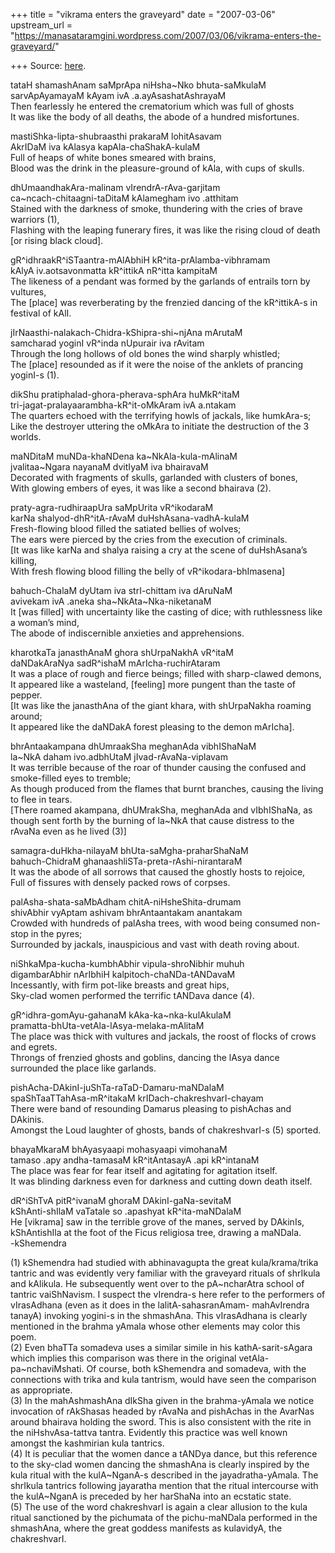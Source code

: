 +++
title = "vikrama enters the graveyard"
date = "2007-03-06"
upstream_url = "https://manasataramgini.wordpress.com/2007/03/06/vikrama-enters-the-graveyard/"

+++
Source: [here](https://manasataramgini.wordpress.com/2007/03/06/vikrama-enters-the-graveyard/).

tataH shamashAnam saMprApa niHsha\~Nko bhuta-saMkulaM  
sarvApAyamayaM kAyam ivA .a.ayAsashatAshrayaM  
Then fearlessly he entered the crematorium which was full of ghosts  
It was like the body of all deaths, the abode of a hundred misfortunes.

mastiShka-lipta-shubraasthi prakaraM lohitAsavam  
AkrIDaM iva kAlasya kapAla-chaShakA-kulaM  
Full of heaps of white bones smeared with brains,  
Blood was the drink in the pleasure-ground of kAla, with cups of skulls.

dhUmaandhakAra-malinam vIrendrA-rAva-garjitam  
ca\~ncach-chitaagni-taDitaM kAlamegham ivo .atthitam  
Stained with the darkness of smoke, thundering with the cries of brave warriors (1),  
Flashing with the leaping funerary fires, it was like the rising cloud of death \[or rising black cloud\].

gR^idhraakR^iSTaantra-mAlAbhiH kR^ita-prAlamba-vibhramam  
kAlyA iv.aotsavonmatta kR^ittikA nR^itta kampitaM  
The likeness of a pendant was formed by the garlands of entrails torn by vultures,  
The \[place\] was reverberating by the frenzied dancing of the kR^ittikA-s in festival of kAlI.

jIrNaasthi-nalakach-Chidra-kShipra-shi\~njAna mArutaM  
samcharad yoginI vR^inda nUpurair iva rAvitam  
Through the long hollows of old bones the wind sharply whistled;  
The \[place\] resounded as if it were the noise of the anklets of prancing yoginI-s (1).

dikShu pratiphalad-ghora-pherava-sphAra huMkR^itaM  
tri-jagat-pralayaarambha-kR^it-oMkAram ivA a.ntakam  
The quarters echoed with the terrifying howls of jackals, like humkAra-s;  
Like the destroyer uttering the oMkAra to initiate the destruction of the 3 worlds.

maNDitaM muNDa-khaNDena ka\~NkAla-kula-mAlinaM  
jvalitaa\~Ngara nayanaM dvitIyaM iva bhairavaM  
Decorated with fragments of skulls, garlanded with clusters of bones,  
With glowing embers of eyes, it was like a second bhairava (2).

praty-agra-rudhiraapUra saMpUrita vR^ikodaraM  
karNa shalyod-dhR^itA-rAvaM duHshAsana-vadhA-kulaM  
Fresh-flowing blood filled the satiated bellies of wolves;  
The ears were pierced by the cries from the execution of criminals.  
\[It was like karNa and shalya raising a cry at the scene of duHshAsana’s killing,  
With fresh flowing blood filling the belly of vR^ikodara-bhImasena\]

bahuch-ChalaM dyUtam iva strI-chittam iva dAruNaM  
avivekam ivA .aneka sha\~NkAta\~Nka-niketanaM  
It \[was filled\] with uncertainty like the casting of dice; with ruthlessness like a woman’s mind,  
The abode of indiscernible anxieties and apprehensions.

kharotkaTa janasthAnaM ghora shUrpaNakhA vR^itaM  
daNDakAraNya sadR^ishaM mArIcha-ruchirAtaram  
It was a place of rough and fierce beings; filled with sharp-clawed demons,  
It appeared like a wasteland, \[feeling\] more pungent than the taste of pepper.  
\[It was like the janasthAna of the giant khara, with shUrpaNakha roaming around;  
It appeared like the daNDakA forest pleasing to the demon mArIcha\].

bhrAntaakampana dhUmraakSha meghanAda vibhIShaNaM  
la\~NkA daham ivo.adbhUtaM jIvad-rAvaNa-viplavam  
It was terrible because of the roar of thunder causing the confused and smoke-filled eyes to tremble;  
As though produced from the flames that burnt branches, causing the living to flee in tears.  
\[There roamed akampana, dhUMrakSha, meghanAda and vIbhIShaNa, as though sent forth by the burning of la\~NkA that cause distress to the rAvaNa even as he lived (3)\]

samagra-duHkha-nilayaM bhUta-saMgha-praharShaNaM  
bahuch-ChidraM ghanaashliSTa-preta-rAshi-nirantaraM  
It was the abode of all sorrows that caused the ghostly hosts to rejoice,  
Full of fissures with densely packed rows of corpses.

palAsha-shata-saMbAdham chitA-niHsheShita-drumam  
shivAbhir vyAptam ashivam bhrAntaantakam anantakam  
Crowded with hundreds of palAsha trees, with wood being consumed non-stop in the pyres;  
Surrounded by jackals, inauspicious and vast with death roving about.

niShkaMpa-kucha-kumbhAbhir vipula-shroNibhir muhuh  
digambarAbhir nArIbhiH kalpitoch-chaNDa-tANDavaM  
Incessantly, with firm pot-like breasts and great hips,  
Sky-clad women performed the terrific tANDava dance (4).

gR^idhra-gomAyu-gahanaM kAka-ka\~nka-kulAkulaM  
pramatta-bhUta-vetAla-lAsya-melaka-mAlitaM  
The place was thick with vultures and jackals, the roost of flocks of crows and egrets.  
Throngs of frenzied ghosts and goblins, dancing the lAsya dance surrounded the place like garlands.

pishAcha-DAkinI-juShTa-raTaD-Damaru-maNDalaM  
spaShTaaTTahAsa-mR^itakaM krIDach-chakreshvarI-chayam  
There were band of resounding Damarus pleasing to pishAchas and DAkinis.  
Amongst the Loud laughter of ghosts, bands of chakreshvarI-s (5) sported.

bhayaMkaraM bhAyasyaapi mohasyaapi vimohanaM  
tamaso .apy andha-tamasaM kR^itAntasayA .api kR^intanaM  
The place was fear for fear itself and agitating for agitation itself.  
It was blinding darkness even for darkness and cutting down death itself.

dR^iShTvA pitR^ivanaM ghoraM DAkinI-gaNa-sevitaM  
kShAnti-shIlaM vaTatale so .apashyat kR^ita-maNDalaM  
He \[vikrama\] saw in the terrible grove of the manes, served by DAkinIs,  
kShAntishIla at the foot of the Ficus religiosa tree, drawing a maNDala.  
-kShemendra

\(1\) kShemendra had studied with abhinavagupta the great kula/krama/trika tantric and was evidently very familiar with the graveyard rituals of shrIkula and kAlikula. He subsequently went over to the pA\~ncharAtra school of tantric vaiShNavism. I suspect the vIrendra-s here refer to the performers of vIrasAdhana (even as it does in the lalitA-sahasranAmam- mahAvIrendra tanayA) invoking yogini-s in the shmashAna. This vIrasAdhana is clearly mentioned in the brahma yAmala whose other elements may color this poem.  
(2) Even bhaTTa somadeva uses a similar simile in his kathA-sarit-sAgara
which implies this comparison was there in the original vetAla-pa\~nchaviMshati. Of course, both kShemendra and somadeva, with the connections with trika and kula tantrism, would have seen the comparison as appropriate.  
(3) In the mahAshmashAna dIkSha given in the brahma-yAmala we notice
invocation of rAkShasas headed by rAvaNa and pishAchas in the AvarNas around bhairava holding the sword. This is also consistent with the rite in the niHshvAsa-tattva tantra. Evidently this practice was well known amongst the kashmirian kula tantrics.  
(4) It is peculiar that the women dance a tANDya dance, but this
reference to the sky-clad women dancing the shmashAna is clearly inspired by the kula ritual with the kulA\~NganA-s described in the jayadratha-yAmala. The shrIkula tantrics following jayaratha mention that the ritual intercourse with the kulA\~NganA is preceded by her harShaNa into an ecstatic state.  
(5) The use of the word chakreshvarI is again a clear allusion to the
kula ritual sanctioned by the pichumata of the pichu-maNDala performed in the shmashAna, where the great goddess manifests as kulavidyA, the chakreshvarI.

